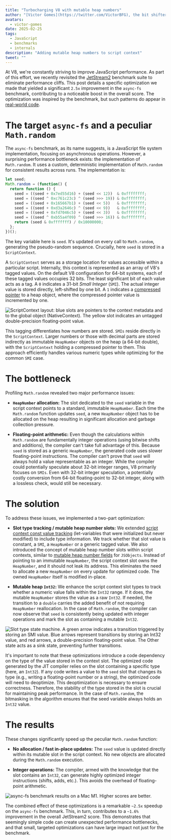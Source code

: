 ```yaml
---
title: "Turbocharging V8 with mutable heap numbers"
author: "[Victor Gomes](https://twitter.com/VictorBFG), the bit shifter"
avatars: 
  - victor-gomes
date: 2025-02-25
tags: 
  - JavaScript
  - benchmarks
  - internals
description: "Adding mutable heap numbers to script context"
tweet: ""
---
```


At V8, we're constantly striving to improve JavaScript performance. As part of this effort, we recently revisited the [JetStream2](https://browserbench.org/JetStream2.1/) benchmark suite to eliminate performance cliffs. This post details a specific optimization we made that yielded a significant `2.5x` improvement in the `async-fs` benchmark, contributing to a noticeable boost in the overall score. The optimization was inspired by the benchmark, but such patterns do appear in [real-world code](https://github.com/WebAssembly/binaryen/blob/3339c1f38da5b68ce8bf410773fe4b5eee451ab8/scripts/fuzz_shell.js#L248).

<!--truncate-->
# The target `async-fs` and a peculiar `Math.random`

The `async-fs` benchmark, as its name suggests, is a JavaScript file system implementation, focusing on asynchronous operations. However, a surprising performance bottleneck exists: the implementation of `Math.random`. It uses a custom, deterministic implementation of `Math.random` for consistent results across runs. The implementation is:

```js
let seed;
Math.random = (function() {
  return function () {
    seed = ((seed + 0x7ed55d16) + (seed << 12))  & 0xffffffff;
    seed = ((seed ^ 0xc761c23c) ^ (seed >>> 19)) & 0xffffffff;
    seed = ((seed + 0x165667b1) + (seed << 5))   & 0xffffffff;
    seed = ((seed + 0xd3a2646c) ^ (seed << 9))   & 0xffffffff;
    seed = ((seed + 0xfd7046c5) + (seed << 3))   & 0xffffffff;
    seed = ((seed ^ 0xb55a4f09) ^ (seed >>> 16)) & 0xffffffff;
    return (seed & 0xfffffff) / 0x10000000;
  };
})();
```

The key variable here is `seed`. It's updated on every call to `Math.random`, generating the pseudo-random sequence. Crucially, here `seed` is stored in a `ScriptContext`.

A `ScriptContext` serves as a storage location for values accessible within a particular script. Internally, this context is represented as an array of V8's tagged values. On the default V8 configuration for 64-bit systems, each of these tagged values occupies 32 bits. The least significant bit of each value acts as a tag. A `0` indicates a 31-bit _Small Integer_ (`SMI`). The actual integer value is stored directly, left-shifted by one bit. A `1` indicates a [compressed pointer](https://v8.dev/blog/pointer-compression) to a heap object, where the compressed pointer value is incremented by one.

![`ScriptContext` layout: blue slots are pointers to the context metadata and to the global object (`NativeContext`). The yellow slot indicates an untagged double-precision floating-point value.](/_img/mutable-heap-number/script-context.svg)

This tagging differentiates how numbers are stored. `SMIs` reside directly in the `ScriptContext`. Larger numbers or those with decimal parts are stored indirectly as immutable `HeapNumber` objects on the heap (a 64-bit double), with the `ScriptContext` holding a compressed pointer to them. This approach efficiently handles various numeric types while optimizing for the common `SMI` case.

# The bottleneck

Profiling `Math.random` revealed two major performance issues:

- **`HeapNumber` allocation:** The slot dedicated to the `seed` variable in the script context points to a standard, immutable `HeapNumber`. Each time the `Math.random` function updates `seed`, a new `HeapNumber` object has to be allocated on the heap resulting in  significant allocation and garbage collection pressure.

- **Floating-point arithmetic:** Even though the calculations within `Math.random` are fundamentally integer operations (using bitwise shifts and additions), the compiler can't take full advantage of this. Because `seed` is stored as a generic `HeapNumber`, the generated code uses slower floating-point instructions. The compiler can't prove that `seed` will always hold a value representable as an integer. While the compiler could potentially speculate about 32-bit integer ranges, V8 primarily focuses on `SMIs`. Even with 32-bit integer speculation, a potentially costly conversion from 64-bit floating-point to 32-bit integer, along with a lossless check, would still be necessary.

# The solution

To address these issues, we implemented a two-part optimization:

- **Slot type tracking / mutable heap number slots:** We extended [script context const value tracking](https://issues.chromium.org/u/2/issues/42203515) (let-variables that were initialized but never modified) to include type information. We track whether that slot value is constant, a `SMI`, a `HeapNumber` or a generic tagged value. We also introduced the concept of mutable heap number slots within script contexts, similar to [mutable heap number fields](https://v8.dev/blog/react-cliff#smi-heapnumber-mutableheapnumber) for `JSObjects`. Instead of pointing to an immutable `HeapNumber`, the script context slot owns the `HeapNumber`, and it should not leak its address. This eliminates the need to allocate a new `HeapNumber` on every update for optimized code. The owned `HeapNumber` itself is modified in-place. 

- **Mutable heap `Int32`:** We enhance the script context slot types to track whether a numeric value falls within the `Int32` range. If it does, the mutable `HeapNumber` stores the value as a raw `Int32`. If needed, the transition to a `double` carries the added benefit of not requiring `HeapNumber` reallocation. In the case of `Math.random`, the compiler can now observe that `seed` is consistently being updated with integer operations and mark the slot as containing a mutable `Int32`.

![Slot type state machine.  A green arrow indicates a transition triggered by storing an `SMI` value.  Blue arrows represent transitions by storing an `Int32` value, and red arrows, a double-precision floating-point value. The `Other` state acts as a sink state, preventing further transitions.](/_img/mutable-heap-number/transitions.svg)

It's important to note that these optimizations introduce a code dependency on the type of the value stored in the context slot. The optimized code generated by the JIT compiler relies on the slot containing a specific type (here, an `Int32`). If any code writes a value to the `seed` slot that changes its type (e.g., writing a floating-point number or a string), the optimized code will need to deoptimize. This deoptimization is necessary to ensure correctness. Therefore, the stability of the type stored in the slot is crucial for maintaining peak performance. In the case of `Math.random`, the bitmasking in the algorithm ensures that the seed variable always holds an `Int32` value.

# The results

These changes significantly speed up the peculiar `Math.random` function:

- **No allocation / fast in-place updates:** The `seed` value is updated directly within its mutable slot in the script context. No new objects are allocated during the `Math.random` execution.

- **Integer operations:** The compiler, armed with the knowledge that the slot contains an `Int32`, can generate highly optimized integer instructions (shifts, adds, etc.). This avoids the overhead of floating-point arithmetic.

![`async-fs` benchmark results on a Mac M1. Higher scores are better.](/_img/mutable-heap-number/result.png)

The combined effect of these optimizations is a remarkable `~2.5x` speedup on the `async-fs` benchmark. This, in turn, contributes to a `~1.6%` improvement in the overall JetStream2 score. This demonstrates that seemingly simple code can create unexpected performance bottlenecks, and that small, targeted optimizations can have large impact not just for the benchmark.

